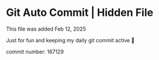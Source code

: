 # Git Auto Commit | Hidden File

This file was added Feb 12, 2025

Just for fun and keeping my daily git commit active 🤪

commit number: 167129
